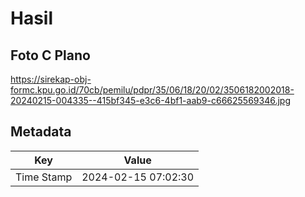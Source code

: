 # Hasil

## Foto C Plano

https://sirekap-obj-formc.kpu.go.id/70cb/pemilu/pdpr/35/06/18/20/02/3506182002018-20240215-004335--415bf345-e3c6-4bf1-aab9-c66625569346.jpg


## Metadata

| Key        | Value               |
| ---------- | ------------------- |
| Time Stamp | 2024-02-15 07:02:30 |



